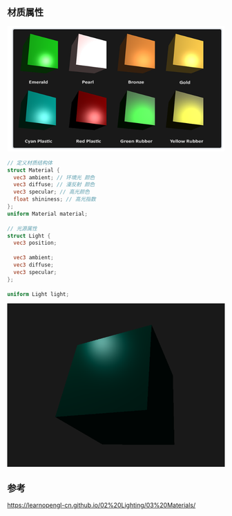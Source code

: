 ## 材质属性

![image-20211108172019148](images/image-20211108172019148.png)



```glsl
// 定义材质结构体
struct Material {
  vec3 ambient; // 环境光 颜色
  vec3 diffuse; // 漫反射 颜色
  vec3 specular; // 高光颜色
  float shininess; // 高光指数
};
uniform Material material;

// 光源属性
struct Light {
  vec3 position;

  vec3 ambient;
  vec3 diffuse;
  vec3 specular;
};

uniform Light light;
```

![image-20211108172206101](images/image-20211108172206101.png)

## 参考

https://learnopengl-cn.github.io/02%20Lighting/03%20Materials/

